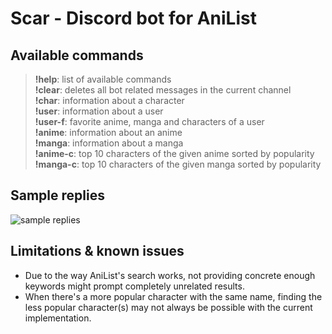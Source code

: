 # Scar - Discord bot for AniList

## Available commands
> **!help**: list of available commands<br>
> **!clear**: deletes all bot related messages in the current channel<br>
> **!char**: information about a character<br>
> **!user**: information about a user<br>
> **!user-f**: favorite anime, manga and characters of a user<br>
> **!anime**: information about an anime<br>
> **!manga**: information about a manga<br>
> **!anime-c**: top 10 characters of the given anime sorted by popularity<br>
> **!manga-c**: top 10 characters of the given manga sorted by popularity<br>

## Sample replies
![sample replies](https://i.imgur.com/bmHGfBR.jpg)

## Limitations & known issues
- Due to the way AniList's search works, not providing concrete enough keywords might prompt completely unrelated results.<br>
- When there's a more popular character with the same name, finding the less popular character(s) may not always be possible with the current implementation.
